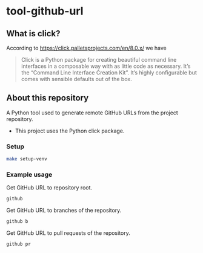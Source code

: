 # tool-github-url

## What is click?
According to https://click.palletsprojects.com/en/8.0.x/ we have 
> Click is a Python package for creating beautiful command line interfaces in a composable way with as little code as necessary. It’s the “Command Line Interface Creation Kit”. It’s highly configurable but comes with sensible defaults out of the box.

## About this repository
A Python tool used to generate remote GitHub URLs from the project repository.
- This project uses the Python click package.

### Setup 
```bash
make setup-venv
```

### Example usage
Get GitHub URL to repository root.
```bash
github
```

Get GitHub URL to branches of the repository.
```bash
github b
```

Get GitHub URL to pull requests of the repository.
```bash
github pr
```
